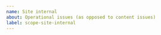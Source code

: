 ```yaml
---
name: Site internal
about: Operational issues (as opposed to content issues)
label: scope-site-internal
---
```

